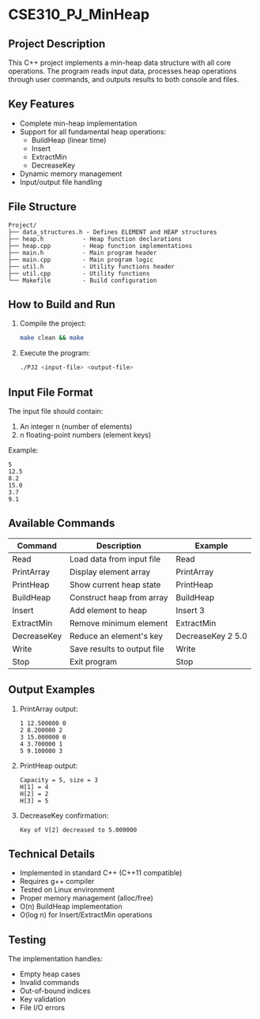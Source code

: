 # CSE310_PJ_MinHeap

## Project Description
This C++ project implements a min-heap data structure with all core operations. The program reads input data, processes heap operations through user commands, and outputs results to both console and files.

## Key Features
- Complete min-heap implementation
- Support for all fundamental heap operations:
  - BuildHeap (linear time)
  - Insert
  - ExtractMin
  - DecreaseKey
- Dynamic memory management
- Input/output file handling

## File Structure
```
Project/
├── data_structures.h - Defines ELEMENT and HEAP structures
├── heap.h           - Heap function declarations
├── heap.cpp         - Heap function implementations
├── main.h           - Main program header
├── main.cpp         - Main program logic
├── util.h           - Utility functions header
├── util.cpp         - Utility functions
└── Makefile         - Build configuration
```

## How to Build and Run
1. Compile the project:
   ```bash
   make clean && make
   ```

2. Execute the program:
   ```bash
   ./PJ2 <input-file> <output-file>
   ```

## Input File Format
The input file should contain:
1. An integer n (number of elements)
2. n floating-point numbers (element keys)

Example:
```
5
12.5
8.2
15.0
3.7
9.1
```

## Available Commands
| Command                 | Description                          | Example                     |
|-------------------------|--------------------------------------|-----------------------------|
| Read                    | Load data from input file           | Read                        |
| PrintArray              | Display element array               | PrintArray                  |
| PrintHeap               | Show current heap state             | PrintHeap                   |
| BuildHeap               | Construct heap from array           | BuildHeap                   |
| Insert <index>          | Add element to heap                 | Insert 3                    |
| ExtractMin              | Remove minimum element              | ExtractMin                  |
| DecreaseKey <i> <key>   | Reduce an element's key             | DecreaseKey 2 5.0           |
| Write                   | Save results to output file         | Write                       |
| Stop                    | Exit program                        | Stop                        |

## Output Examples
1. PrintArray output:
   ```
   1 12.500000 0
   2 8.200000 2
   3 15.000000 0
   4 3.700000 1
   5 9.100000 3
   ```

2. PrintHeap output:
   ```
   Capacity = 5, size = 3
   H[1] = 4
   H[2] = 2
   H[3] = 5
   ```

3. DecreaseKey confirmation:
   ```
   Key of V[2] decreased to 5.000000
   ```

## Technical Details
- Implemented in standard C++ (C++11 compatible)
- Requires g++ compiler
- Tested on Linux environment
- Proper memory management (alloc/free)
- O(n) BuildHeap implementation
- O(log n) for Insert/ExtractMin operations

## Testing
The implementation handles:
- Empty heap cases
- Invalid commands
- Out-of-bound indices
- Key validation
- File I/O errors
